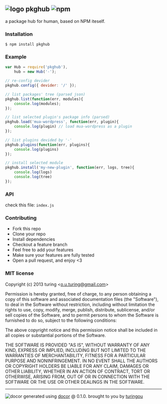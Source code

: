 ## ![logo](https://cdn1.iconfinder.com/data/icons/Momentum_MatteEntireSet/32/network-hub.png) pkghub ![npm](https://badge.fury.io/js/pkghub.png)

a package hub for human, based on NPM iteself.

### Installation
````
$ npm install pkghub
````

### Example
````javascript
var Hub = require('pkghub'),
    hub = new Hub('-');

// re-config devider
pkghub.config({ devider: '/' });

// list packages' tree (parsed json)
pkghub.list(function(err, modules){
    console.log(modules);
});

// list selected plugin's package info (parsed)
pkghub.load('mua-wordpress', function(err, plugin){
    console.log(plugin) // load mua-wordpress as a plugin
});

// list plugins devided by '-'
pkghub.plugins(function(err, plugins){
    console.log(plugins)
});

// install selected module
pkghub.install('my-new-plugin', function(err, logs, tree){
    console.log(logs)
    console.log(tree)
});
````

### API
check this file: `index.js`

### Contributing
- Fork this repo
- Clone your repo
- Install dependencies
- Checkout a feature branch
- Feel free to add your features
- Make sure your features are fully tested
- Open a pull request, and enjoy <3

### MIT license
Copyright (c) 2013 turing &lt;o.u.turing@gmail.com&gt;

Permission is hereby granted, free of charge, to any person obtaining a copy
of this software and associated documentation files (the "Software"), to deal
in the Software without restriction, including without limitation the rights
to use, copy, modify, merge, publish, distribute, sublicense, and/or sell
copies of the Software, and to permit persons to whom the Software is
furnished to do so, subject to the following conditions:

The above copyright notice and this permission notice shall be included in
all copies or substantial portions of the Software.

THE SOFTWARE IS PROVIDED "AS IS", WITHOUT WARRANTY OF ANY KIND, EXPRESS OR
IMPLIED, INCLUDING BUT NOT LIMITED TO THE WARRANTIES OF MERCHANTABILITY,
FITNESS FOR A PARTICULAR PURPOSE AND NONINFRINGEMENT. IN NO EVENT SHALL THE
AUTHORS OR COPYRIGHT HOLDERS BE LIABLE FOR ANY CLAIM, DAMAGES OR OTHER
LIABILITY, WHETHER IN AN ACTION OF CONTRACT, TORT OR OTHERWISE, ARISING FROM,
OUT OF OR IN CONNECTION WITH THE SOFTWARE OR THE USE OR OTHER DEALINGS IN
THE SOFTWARE.

---
![docor](https://cdn1.iconfinder.com/data/icons/windows8_icons_iconpharm/26/doctor.png)
generated using [docor](https://github.com/turingou/docor.git) @ 0.1.0. brought to you by [turingou](https://github.com/turingou)